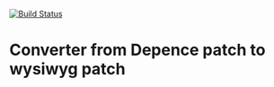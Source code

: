 [![Build Status](https://travis-ci.com/lucasmaurice/Depence_Patch_Converter.svg?branch=master)](https://travis-ci.com/lucasmaurice/Depence_Patch_Converter)

# Converter from Depence patch to wysiwyg patch
